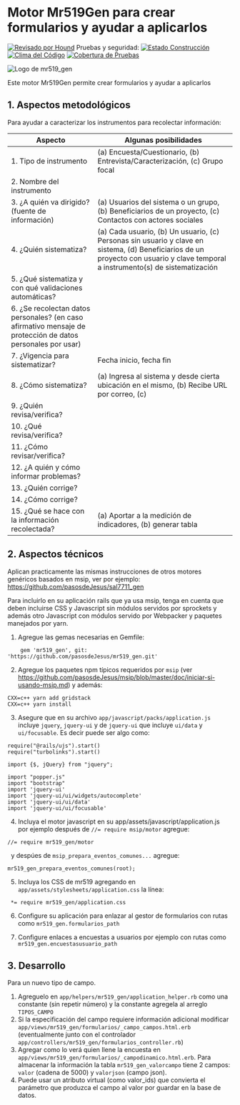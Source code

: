 # Motor Mr519Gen para crear formularios y ayudar a aplicarlos

[![Revisado por Hound](https://img.shields.io/badge/Reviewed_by-Hound-8E64B0.svg)](https://houndci.com) Pruebas y seguridad: [![Estado Construcción](https://gitlab.com/pasosdeJesus/mr519_gen/badges/main/pipeline.svg)](https://gitlab.com/pasosdeJesus/mr519_gen/-/pipelines?page=1&scope=all&ref=main) [![Clima del Código](https://codeclimate.com/github/pasosdeJesus/mr519_gen/badges/gpa.svg)](https://codeclimate.com/github/pasosdeJesus/mr519_gen) [![Cobertura de Pruebas](https://codeclimate.com/github/pasosdeJesus/mr519_gen/badges/coverage.svg)](https://codeclimate.com/github/pasosdeJesus/mr519_gen)

![Logo de mr519_gen](https://raw.githubusercontent.com/pasosdeJesus/mr519_gen/master/test/dummy/app/assets/images/logo.jpg)

Este motor Mr519Gen permite crear formularios y ayudar a aplicarlos

## 1. Aspectos metodológicos

Para ayudar a caracterizar los instrumentos para recolectar información:

| Aspecto | Algunas posibilidades |
|---------|-----------------------|
| 1. Tipo de instrumento | (a) Encuesta/Cuestionario, (b) Entrevista/Caracterización, (c) Grupo focal |
| 2. Nombre del instrumento | |
| 3. ¿A quién va dirigido? (fuente de información) | (a) Usuarios del sistema o un grupo, (b) Beneficiarios de un proyecto, (c) Contactos con actores sociales |
| 4. ¿Quién sistematiza? | (a) Cada usuario, (b) Un usuario, (c) Personas sin usuario y clave en sistema, (d) Beneficiarios de un proyecto con usuario y clave temporal a instrumento(s) de sistematización |
| 5. ¿Qué sistematiza y con qué validaciones automáticas? | |
| 6. ¿Se recolectan datos personales? (en caso afirmativo mensaje de protección de datos personales por usar) | |
| 7. ¿Vigencia para sistematizar? | Fecha inicio, fecha fin |
| 8. ¿Cómo sistematiza? | (a) Ingresa al sistema y desde cierta ubicación en el mismo, (b) Recibe URL por correo, (c) |
| 9. ¿Quién revisa/verifica? | |
| 10. ¿Qué revisa/verifica? | |
| 11. ¿Cómo revisar/verifica? | |
| 12. ¿A quién y cómo informar problemas? | |
| 13. ¿Quién corrige? | |
| 14. ¿Cómo corrige? | |
| 15. ¿Qué se hace con la información recolectada? | (a) Aportar a la medición de indicadores, (b) generar tabla |


## 2. Aspectos técnicos

Aplican practicamente las mismas instrucciones de otros motores genéricos
basados en msip, ver por ejemplo:
	https://github.com/pasosdeJesus/sal7711_gen

Para incluirlo en su aplicación rails que ya usa msip, tenga en cuenta que deben incluirse CSS y Javascript sin módulos servidos por sprockets y además otro Javascript con módulos servido por Webpacker y paquetes manejados por yarn.

1. Agregue las gemas necesarias en Gemfile:
```
	gem 'mr519_gen', git: 'https://github.com/pasosdeJesus/mr519_gen.git'
```
2. Agregue los paquetes npm típicos requeridos por `msip` (ver <https://github.com/pasosdeJesus/msip/blob/master/doc/iniciar-si-usando-msip.md>) y además:
```
CXX=c++ yarn add gridstack
CXX=c++ yarn install
```
3. Asegure que en su archivo `app/javascript/packs/application.js` incluye `jquery`, `jquery-ui` y de `jquery-ui` que incluye `ui/data` y `ui/focusable`.  Es decir puede ser algo como:
```
require("@rails/ujs").start() 
require("turbolinks").start() 
 
import {$, jQuery} from "jquery"; 
 
import "popper.js" 
import "bootstrap" 
import 'jquery-ui' 
import 'jquery-ui/ui/widgets/autocomplete' 
import 'jquery-ui/ui/data' 
import 'jquery-ui/ui/focusable'
```
4. Incluya el motor javascript en su app/assets/javascript/application.js
   por ejemplo después de ```//= require msip/motor``` agregue:
```
//= require mr519_gen/motor
```
   y despúes de ```msip_prepara_eventos_comunes...``` agregue:
```
mr519_gen_prepara_eventos_comunes(root);
```
5. Incluya los CSS de mr519 agregando en `app/assets/stylesheets/application.css` la línea:
```
 *= require mr519_gen/application.css
```
6. Configure su aplicación para enlazar al gestor de formularios 
   con rutas como `mr519_gen.formularios_path` 

7. Configure enlaces a encuestas a usuarios por ejemplo con rutas como
   `mr519_gen.encuestasusuario_path`

## 3. Desarrollo

Para un nuevo tipo de campo.

1. Agreguelo en `app/helpers/mr519_gen/application_helper.rb` como una constante (sin repetir número) y la constante agregela al arreglo `TIPOS_CAMPO`
2. Si la especificación del campo requiere información adicional modificar
`app/views/mr519_gen/formularios/_campo_campos.html.erb` (eventualmente junto
con el controlador `app/controllers/mr519_gen/formularios_controller.rb`)
3. Agregar como lo verá quien llene la encuesta en `app/views/mr519_gen/formularios/_campodinamico.html.erb`. Para almacenar la información la tabla `mr519_gen_valorcampo` tiene 2 campos: `valor` (cadena de 5000) y `valorjson` (campo
json).  
4. Puede usar un atributo virtual (como valor_ids) que convierta el parámetro 
que produzca el campo al valor por guardar en la base de datos.

